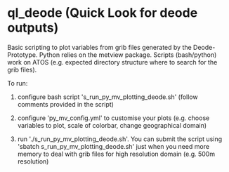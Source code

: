 # ql_deode (Quick Look for deode outputs)

Basic scripting to plot variables from grib files generated by the Deode-Prototype.
Python relies on the metview package. Scripts (bash/python) work on ATOS (e.g. expected directory structure where to search for the grib files).

To run:

1) configure bash script 's_run_py_mv_plotting_deode.sh' (follow comments provided in the script)

2) configure 'py_mv_config.yml' to customise your plots (e.g. choose variables to plot, scale of colorbar, change geographical domain)

3) run './s_run_py_mv_plotting_deode.sh'. You can submit the script using 'sbatch s_run_py_mv_plotting_deode.sh' just when you need more memory to deal with grib files for high resolution domain (e.g. 500m resolution)


